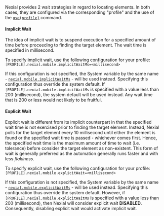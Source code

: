 
Nexial provides 2 wait strategies in regard to locating elements. In both cases, they are configured via the 
corresponding "profile" and the use of the [`use(profile)`](use(profile)) command.

#### Implicit Wait
The idea of implicit wait is to suspend execution for a specified amount of time before proceeding to finding the 
target element. The wait time is specified in millisecond. 

To specify implicit wait, use the following configuration for your profile:
`[PROFILE].nexial.mobile.implicitWaitMs=<millisecond>`

If this configuration is not specified, the System variable by the same name - 
[`nexial.mobile.implicitWaitMs`](../../systemvars/index.html#nexial.mobile.implicitWaitMs) - will be used instead. 
Specifying this configuration thus override the system default. If `[PROFILE].nexial.mobile.implicitWaitMs` is specified 
with a value less than 200 (millisecond), the system default will be used instead. Any wait time that is 200 or less 
would not likely to be fruitful. 

#### Explicit Wait
Explicit wait is different from its implicit counterpart in that the specified wait time is not exercised prior to 
finding the target element. Instead, Nexial polls for the target element every 10 millisecond until either the element 
is found or the specified wait time is passed - whichever comes first. Hence, the specified wait time is the maximum 
amount of time to wait (i.e. tolerance) before consider the target element as non-existent. This form of wait is 
generally preferred as the automation generally runs faster and with less _flakiness_.

To specify explicit wait, use the following configuration for your profile:
`[PROFILE].nexial.mobile.explicitWait=<millisecond>`

If this configuration is not specified, the System variable by the same name -
[`nexial.mobile.explicitWaitMs`](../../systemvars/index.html#nexial.mobile.explicitWaitMs) - will be used instead.
Specifying this configuration thus override the system default. However, if `[PROFILE].nexial.mobile.explicitWaitMs` 
is specified with a value less than 200 (millisecond), then Nexial will consider explicit wait **DISABLED**. 
Consequently, disabling explicit wait would activate implicit wait. 

